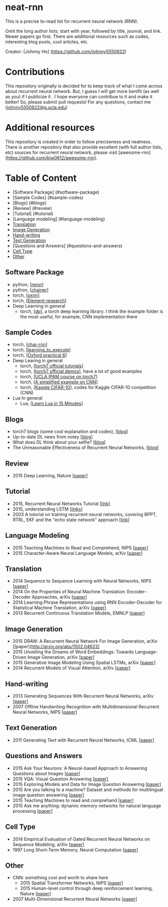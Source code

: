 # neat-rnn
This is a precise to-read list for recurrent neural network (RNN). 

Omit the long author lists; start with year, followed by title, jounral, and link. Newer papers go first. There are additional resources such as codes, interesting blog posts, cool articles, etc.

Creator: [Johnny Ho] (https://github.com/johnny5550822)

# Contributions
This repository originally is decided for to keep track of what I come across about recurrent neural network. But, I guess I will get more benifit (as well as you) if I publicize it . I hope everyone can contribue to it and make it better! So, please submit pull requests! For any questions, contact me (johnny5550822@g.ucla.edu)

# Additional resources
This repository is created in order to follow preciseness and neatness. There is another repository that also provide excellent (with full author lists, etc) sources for recurrent neural network, please visit [awesome-rnn] (https://github.com/kjw0612/awesome-rnn). 

# Table of Content
- [Software Package] (#software-package)
- [Sample Codes] (#sample-codes)
- [Blogs] (#blogs)
- [Review] (#review) 
- [Tutorial] (#tutorial)
- [Language modeling] (#language-modeling)
- [Translation](#translation)
- [Image Generation](#image-generation)
- [Hand-writing](#hand-writing)
- [Text Generation](#text-generation)
- [Questions and Answers] (#questions-and-answers)
- [Cell Type](#cell-type)
- [Other](#other)

## Software Package
+ python, [[neon](https://github.com/NervanaSystems/neon)]
+ python, [[chainer](https://github.com/pfnet/chainer)]
+ torch, [[oxnn](https://github.com/tkocisky/oxnn)]
+ torch, [[Element-research](https://github.com/Element-Research/rnn)]
+ Deep Learning in general
  + torch, [[dp](https://github.com/nicholas-leonard/dp)], a torch deep learning library. I think the example folder is the most useful, for example, CNN implementation there

## Sample Codes
+ torch, [[char-rnn](https://github.com/karpathy/char-rnn)]
+ torch, [[learning_to_execute](https://github.com/wojciechz/learning_to_execute)]
+ torch, [[Oxford practical 6](https://github.com/oxford-cs-ml-2015/practical6)]
+ Deep Learing in general
  + torch, [[torch7 official tutorials](https://github.com/torch/tutorials)]
  + torch, [[torch7 official demos](https://github.com/torch/demos)], have a lot of good examples
  + torch, [[UCLA IPAM course on torch7](http://code.madbits.com/wiki/doku.php?id=start)]
  + torch, [[A simplified example on CNN](https://github.com/hpenedones/luacnn)]
  + torch, [[Kaggle CIFAR-10](https://github.com/nagadomi/kaggle-cifar10-torch7/)], codes for Kaggle CIFAR-10 competition (CNN)
+ Lua In general
  + Lua, [[Learn Lua in 15 Minutes](http://tylerneylon.com/a/learn-lua/)]

## Blogs
+ torch7 blogs (some cool explanation and codes), [[blog](http://torch.ch/blog/index.html)]
+ Up-to-date DL news from notey [[blog](http://www.notey.com/blogs/deep-learning)]
+ What does DL think about your selfie? [[blog](http://karpathy.github.io/2015/10/25/selfie/)]
+ The Unreasonable Effectiveness of Recurrent Neural Networks. [[blog](http://karpathy.github.io/2015/05/21/rnn-effectiveness/)]

## Review
+ 2015 Deep Learning, Nature [[paper](http://www.nature.com/nature/journal/v521/n7553/full/nature14539.html)]

## Tutorial
+ 2015, Recurrent Neural Networks Tutorial [[link](http://www.wildml.com/2015/09/recurrent-neural-networks-tutorial-part-1-introduction-to-rnns/)]
+ 2015, understanding LSTM [[links](http://colah.github.io/posts/2015-08-Understanding-LSTMs/)]
+ 2003 A tutorial on training recurrent neural networks, covering BPPT, RTRL, EKF and the "echo state network" approach [[link](http://minds.jacobs-university.de/sites/default/files/uploads/papers/ESNTutorialRev.pdf)]

## Language Modeling
+ 2015 Teaching Machines to Read and Comprehend, NIPS [[paper](http://arxiv.org/pdf/1506.03340v1.pdf)]
+ 2015 Character-Aware Neural Language Models, arXiv [[paper](http://arxiv.org/pdf/1508.06615v2.pdf)]

## Translation
+ 2014 Sequence to Sequence Learning with Neural Networks, NIPS [[paper](http://papers.nips.cc/paper/5346-sequence-to-sequence-learning-with-neural-networks)]
+ 2014 On the Properties of Neural Machine Translation: Encoder–Decoder Approaches, arXiv [[paper](http://arxiv.org/abs/1409.1259)]
+ 2014 Learning Phrase Representations using RNN Encoder-Decoder for Statistical Machine Translation, arXiv [[paper](http://arxiv.org/abs/1406.1078)]
+ 2013 Recurrent Continuous Translation Models, EMNLP [[paper](http://nal.co/papers/KalchbrennerBlunsom_EMNLP13)]

## Image Generation
+ 2015 DRAW: A Recurrent Neural Network For Image Generation, arXiv [[paper](http://arxiv.org/abs/1502.04623]
+ 2015 Unveiling the Dreams of Word Embeddings: Towards Language-Driven Image Generation, arXiv [[paper](http://arxiv.org/abs/1506.03500)]
+ 2015 Generative Image Modeling Using Spatial LSTMs, arXiv [[paper](http://arxiv.org/abs/1506.03478)]
+ 2014 Recurrent Models of Visual Attention, arXiv [[paper](http://arxiv.org/abs/1406.6247)]

## Hand-writing
+ 2013 Generating Sequences With Recurrent Neural Networks, arXiv [[paper](http://arxiv.org/abs/1308.0850)]
+ 2007 Offline Handwriting Recognition with Multidimensional Recurrent Neural Networks, NIPS [[paper](http://papers.nips.cc/paper/3449-offline-handwriting-recognition-with-multidimensional-recurrent-neural-networks)]

## Text Generation
+ 2011 Generating Text with Recurrent Neural Networks, ICML [[paper](http://machinelearning.wustl.edu/mlpapers/paper_files/ICML2011Sutskever_524.pdf)]

## Questions and Answers
+ 2015 Ask Your Neurons: A Neural-based Approach to Answering Questions about Images [[paper](http://arxiv.org/pdf/1505.01121.pdf)]
+ 2015 VQA: Visual Question Answering [[paper](http://arxiv.org/pdf/1505.00468.pdf)]
+ 2015 Exploring Models and Data for Image Question Answering [[paper](http://arxiv.org/pdf/1505.02074.pdf)]
+ 2015 Are you talking to a machine? Dataset and methods for multilingual image question answering [[paper](http://arxiv.org/pdf/1505.05612.pdf)]
+ 2015 Teaching Machines to read and comprehand [[paper](http://arxiv.org/pdf/1506.03340.pdf)]
+ 2015 Ask me anything: dynamic memory networks for natural language processing [[paper](http://arxiv.org/pdf/1506.07285.pdf)]

## Cell Type
+ 2014 Empirical Evaluation of Gated Recurrent Neural Networks on Sequence Modeling, arXiv [[paper](http://arxiv.org/abs/1412.3555)]
+ 1997 Long Short-Term Memory, Neural Computation [[paper](http://ieeexplore.ieee.org/xpls/abs_all.jsp?arnumber=6795963)]

## Other
+ CNN: something cool and worth to share here
  + 2015 Spatial Transformer Networks, NIPS [[paper](http://arxiv.org/pdf/1506.02025.pdf)]
  + 2015 Human-level control through deep reinforcement learning, Nature [[paper](http://www.nature.com/nature/journal/v518/n7540/full/nature14236.html)]
+ 2007 Multi-Dimensional Recurrent Neural Networks [[paper](http://people.idsia.ch/~juergen/icann_2007.pdf)]




